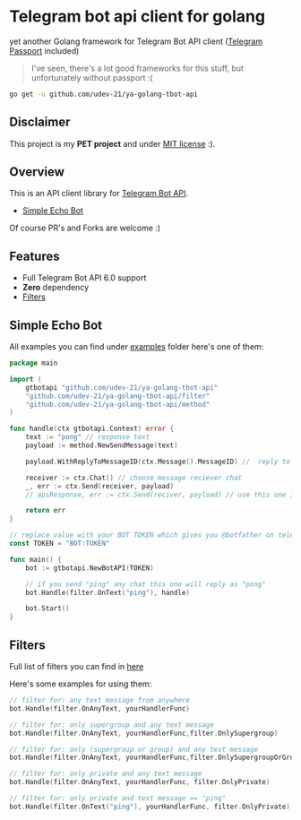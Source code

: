 # Telegram bot api client for golang
yet another Golang framework for Telegram Bot API client ([Telegram Passport](https://core.telegram.org/passport) included)
> I've seen, there's a lot good frameworks for this stuff, but unfortunately without passport :(

```bash
go get -u github.com/udev-21/ya-golang-tbot-api
```


## Disclaimer
This project is my **PET project** and under [MIT license](https://opensource.org/licenses/MIT) :).


## Overview
This is an API client library for [Telegram Bot API](https://core.telegram.org/bots/api).
- [Simple Echo Bot](https://github.com/udev-21/ya-golang-tbot-api#simple-echo-bot)

Of course PR's and Forks are welcome :)

## Features
- Full Telegram Bot API 6.0 support
- **Zero** dependency
- [Filters](https://github.com/udev-21/ya-golang-tbot-api#filters)


## Simple Echo Bot
All examples you can find under [examples](https://github.com/udev-21/ya-golang-tbot-api/tree/main/examples) folder here's one of them:
```go
package main

import (
	gtbotapi "github.com/udev-21/ya-golang-tbot-api"
	"github.com/udev-21/ya-golang-tbot-api/filter"
	"github.com/udev-21/ya-golang-tbot-api/method"
)

func handle(ctx gtbotapi.Context) error {
	text := "pong" // response text
	payload := method.NewSendMessage(text)

	payload.WithReplyToMessageID(ctx.Message().MessageID) //  reply to specific message

	receiver := ctx.Chat() // choose message reciever chat
	_, err := ctx.Send(receiver, payload)
	// apiResponse, err := ctx.Send(reciver, payload) // use this one if you need process api response

	return err
}

// replace value with your BOT TOKEN which gives you @botfather on telegram 
const TOKEN = "BOT:TOKEN" 

func main() {
	bot := gtbotapi.NewBotAPI(TOKEN)

	// if you send "ping" any chat this one will reply as "pong"
	bot.Handle(filter.OnText("ping"), handle)

	bot.Start()
}

```


## Filters

Full list of filters you can find in [here](https://github.com/udev-21/ya-golang-tbot-api/tree/main/filter)

Here's some examples for using them:
```go
// filter for: any text message from anywhere
bot.Handle(filter.OnAnyText, yourHandlerFunc)

// filter for: only supergroup and any text message
bot.Handle(filter.OnAnyText, yourHandlerFunc,filter.OnlySupergroup)

// filter for: only (supergroup or group) and any text message
bot.Handle(filter.OnAnyText, yourHandlerFunc,filter.OnlySupergroupOrGroup) 

// filter for: only private and any text message
bot.Handle(filter.OnAnyText, yourHandlerFunc, filter.OnlyPrivate) 

// filter for: only private and text message == "ping"
bot.Handle(filter.OnText("ping"), yourHandlerFunc, filter.OnlyPrivate) 
```

